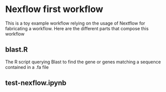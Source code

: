 
# Nexflow first workflow

This is a toy example workflow relying on the usage of Nextflow for fabricating a workflow. Here are the different parts that compose this workflow

## blast.R 
The R script querying Blast to find the gene or genes matching a sequence contained in a .fa file

## test-nexflow.ipynb

